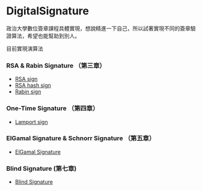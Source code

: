 # DigitalSignature

政治大學數位簽章課程具體實現，想說精進一下自己，所以試著實現不同的簽章驗證算法，希望也能幫助到別人。

目前實現演算法

### RSA & Rabin Signature （第三章）
* [RSA sign](https://github.com/afan0918/DigitalSignature/blob/master/rsa_sign.py)
* [RSA hash sign](https://github.com/afan0918/DigitalSignature/blob/master/rsa_hash_sign.py)
* [Rabin sign](https://github.com/afan0918/DigitalSignature/blob/master/Rabin_sign.py)

### One-Time Signature （第四章）
* [Lamport sign](https://github.com/afan0918/DigitalSignature/blob/master/Lamport_sign.py)

### ElGamal Signature & Schnorr Signature （第五章）
* [ElGamal Signature](https://github.com/afan0918/DigitalSignature/blob/master/ElGamal_sign.py)

### Blind Signature (第七章)
* [Blind Signature](https://github.com/afan0918/DigitalSignature/blob/master/Chaum’s_blind_signature.py)